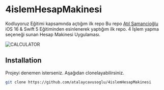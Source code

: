 # 4islemHesapMakinesi
Kodluyoruz Eğitimi kapsamında açtığım ilk repo
Bu repo [Atıl Samancioğlu](https://www.udemy.com/course/ios-gelistirme-kursu/) iOS 16 & Swift 5 Eğitiminden esinlenerek yaptığım ilk repo.
4 İşlem yapma seçeneği sunan Hesap Makinesi Uygulaması.

![CALCULATOR](calculator.png)

## Installation

Projeyi denemen isterseniz. Aşağıdan clonelayabilirsiniz.

```bash
git clone https://github.com/atalaycavusoglu/4islemHesapMakinesi
```
